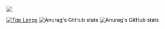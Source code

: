 <img src="https://capsule-render.vercel.app/api?type=wave&color=auto&height=300&section=header&text=JaeYeong&fontSize=90" />

[![Top Langs](https://github-readme-stats.vercel.app/api/top-langs/?username=jaeyeong97)](https://github.com/anuraghazra/github-readme-stats)
![Anurag's GitHub stats](https://github-readme-stats.vercel.app/api?username=jaeyeong97&show_icons=true&theme=radical)
![Anurag's GitHub stats](https://github-readme-stats.vercel.app/api?username=jaeyeong97&theme=blue-green&show_icons=true)
